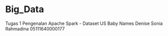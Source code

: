 # Big_Data
Tugas 1 Pengenalan Apache Spark - Dataset US Baby Names
Denise Sonia Rahmadina 
05111640000177
